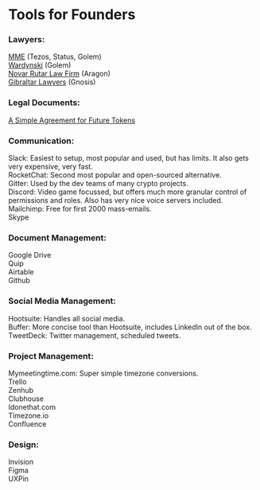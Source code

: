 # Tools for Founders

### Lawyers:
[MME](MME.ch) (Tezos, Status, Golem)   
[Wardynski](wardynski.com.pl) (Golem)   
[Novar Rutar Law Firm](http://www.novakrutar.si/en/) (Aragon)   
[Gibraltar Lawyers](http://www.gibraltarlawyers.com/) (Gnosis)


### Legal Documents:
[A Simple Agreement for Future Tokens](https://blog.colony.io/a-simple-agreement-for-future-tokens-or-equity-b8ef08608347)  

### Communication:
Slack: Easiest to setup, most popular and used, but has limits. It also gets very expensive, very fast.  
RocketChat: Second most popular and open-sourced alternative.  
Gitter: Used by the dev teams of many crypto projects.  
Discord: Video game focussed, but offers much more granular control of permissions and roles. Also has very nice voice servers included.  
Mailchimp: Free for first 2000 mass-emails.  
Skype
### Document Management:
Google Drive  
Quip  
Airtable   
Github  
### Social Media Management:
Hootsuite: Handles all social media.  
Buffer: More concise tool than Hootsuite, includes LinkedIn out of the box.  
TweetDeck: Twitter management, scheduled tweets.
### Project Management:
Mymeetingtime.com: Super simple timezone conversions.  
Trello  
Zenhub  
Clubhouse  
Idonethat.com  
Timezone.io  
Confluence  
### Design:
Invision  
Figma  
UXPin  

